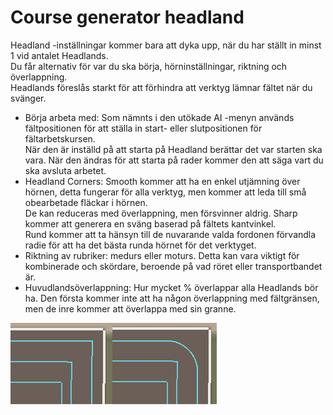 # Course generator headland
  
Headland -inställningar kommer bara att dyka upp, när du har ställt in minst 1 vid antalet Headlands.  
Du får alternativ för var du ska börja, hörninställningar, riktning och överlappning.  
Headlands föreslås starkt för att förhindra att verktyg lämnar fältet när du svänger.  

  
- Börja arbeta med: Som nämnts i den utökade AI -menyn används fältpositionen för att ställa in start- eller slutpositionen för fältarbetskursen.  
När den är inställd på att starta på Headland berättar det var starten ska vara. När den ändras för att starta på rader kommer den att säga vart du ska avsluta arbetet.  
- Headland Corners: Smooth kommer att ha en enkel utjämning över hörnen, detta fungerar för alla verktyg, men kommer att leda till små obearbetade fläckar i hörnen.  
De kan reduceras med överlappning, men försvinner aldrig. Sharp kommer att generera en sväng baserad på fältets kantvinkel.  
Rund kommer att ta hänsyn till de nuvarande valda fordonen förvandla radie för att ha det bästa runda hörnet för det verktyget.  
- Riktning av rubriker: medurs eller moturs. Detta kan vara viktigt för kombinerade och skördare, beroende på vad röret eller transportbandet är.  
- Huvudlandsöverlappning: Hur mycket % överlappar alla Headlands bör ha. Den första kommer inte att ha någon överlappning med fältgränsen, men de inre kommer att överlappa med sin granne.  

![Image](../assets/images/sharproundcorner_0_0_330_130.png)